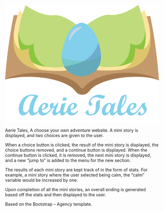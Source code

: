 ![Aerie Tales Logo](img/aerieTalesIcon.png?raw=true "Aerie Tales")

Aerie Tales, A choose your own adventure website. A mini story is displayed, and two choices are given to the user. 

When a choice button is clicked, the result of the mini story is displayed, the choice buttons removed, and a continue button is displayed. When the continue button is clicked, it is removed, the next mini story is displayed, and a new “jump to” is added to the menu for the new section. 

The results of each mini story are kept track of in the form of stats. For example, a mini story where the user selected being calm, the “calm” variable would be increased by one. 

Upon completion of all the mini stories, an overall ending is generated based off the stats and then displayed to the user.

Based on the Bootstrap – Agency template.

